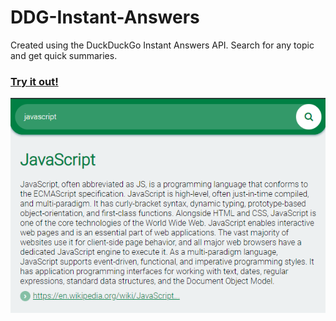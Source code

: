 # DDG-Instant-Answers
Created using the DuckDuckGo Instant Answers API.
Search for any topic and get quick summaries.

### [Try it out!](https://mithu2649.github.io/DDG-Instant-Answers/) 


![Preview](https://github.com/mithu2649/DDG-Instant-Answers/blob/master/res/preview.png)
